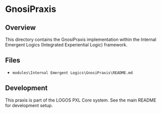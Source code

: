 # GnosiPraxis

## Overview

This directory contains the GnosiPraxis implementation within the Internal Emergent Logics (Integrated Experiential Logic) framework.

## Files

- `modules\Internal Emergent Logics\GnosiPraxis\README.md`

## Development

This praxis is part of the LOGOS PXL Core system. See the main README for development setup.

